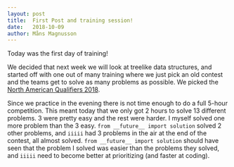 ```yaml
---
layout: post
title:  First Post and training session!
date:   2018-10-09
author: Måns Magnusson
---
```


Today was the first day of training!

We decided that next week we will look at treelike data structures, and started off with one out of many training where we just pick an old contest and the teams get to solve as many problems as possible. We picked the [North American Qualifiers 2018](https://naq18.kattis.com/).

Since we practice in the evening there is not time enough to do a full 5-hour competition. This meant today that we only got 2 hours to solve 13 different problems. 3 were pretty easy and the rest were harder. I myself solved one more problem than the 3 easy. `from __future__ import solution` solved 2 other problems, and `iiiii` had 3 problems in the air at the end of the contest, all almost solved. `from __future__ import solution` should have seen that the problem I solved was easier than the problems they solved, and `iiiii` need to become better at prioritizing (and faster at coding).
